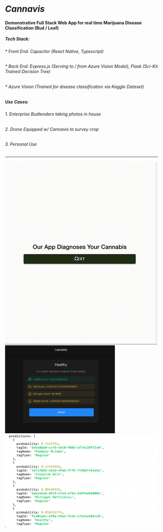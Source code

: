 # *Cannavis*
#### Demonstrative Full Stack Web App for real time Marijuana Disease Classification (Bud / Leaf)
##### __Tech Stack__:
###### * Front End: Capacitor (React Native, Typescript)
###### * Back End: Express.js (Serving to / from Azure Vision Model), Flask (Sci-Kit Trained Decision Tree)
###### * Azure Vision (Trained for disease classification via Kaggle Dataset)

##### Use Cases: 
###### 1. Enterprise Budtenders taking photos in house
###### 2. Drone Equipped w/ Cannavis to survey crop
###### 3. Personal Use
  
------------------------------------------------------------------------------------
![alt text](https://github.com/cabmeron/Cannavis/blob/main/imgs/starting_nav.gif "Cannavis starting navigation")
![alt text](https://github.com/cabmeron/Cannavis/blob/main/imgs/results_view.png "Results View")
![alt text](https://github.com/cabmeron/Cannavis/blob/main/imgs/response.png "Server Response")
